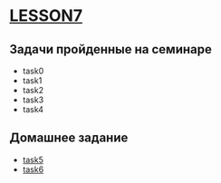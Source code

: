 # [LESSON7](https://github.com/KulSlavOn/C-seminars-lessons/tree/main/lesson7)

## Задачи пройденные на семинаре

* task0
* task1
* task2
* task3
* task4

## Домашнее задание

* [task5](https://github.com/KulSlavOn/C-seminars-lessons/tree/main/lesson7/task5)
* [task6](https://github.com/KulSlavOn/C-seminars-lessons/tree/main/lesson7/task6)